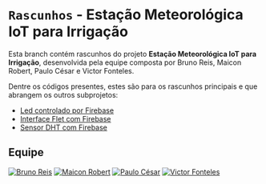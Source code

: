 # `Rascunhos` - Estação Meteorológica IoT para Irrigação

Esta branch contém rascunhos do projeto **Estação Meteorológica IoT para Irrigação**, desenvolvida pela equipe composta por Bruno Reis, Maicon Robert, Paulo César e Victor Fonteles.

Dentre os códigos presentes, estes são para os rascunhos principais e que abrangem os outros subprojetos:

* [Led controlado por Firebase](teste_led#readme)
* [Interface Flet com Firebase](teste_py#readme)
* [Sensor DHT com Firebase](teste_dht#readme)


## Equipe
[![Bruno Reis](https://img.shields.io/badge/Bruno%20Reis-darkgreen?style=for-the-badge&logo=github&logoColor=white)](https://github.com/brunoreisx)
[![Maicon Robert](https://img.shields.io/badge/Maicon%20Robert-darkgreen?style=for-the-badge&logo=github&logoColor=white)](https://github.com/maiconrp)
[![Paulo César](https://img.shields.io/badge/Paulo%20César-darkgreen?style=for-the-badge&logo=github&logoColor=white)](https://github.com/Soneca-Zzz)
[![Victor Fonteles](https://img.shields.io/badge/Victor%20Fonteles-darkgreen?style=for-the-badge&logo=github&logoColor=white)](https://github.com/Voctor-367)
